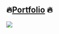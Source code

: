 
## :fire:[Portfolio](https://dylanbuchi.pythonanywhere.com/) :fire:

[<img src="https://img.shields.io/badge/LinkedIn-0077B5?style=for-the-badge&logo=linkedin&logoColor=white" />](https://www.linkedin.com/in/dylanbuchi/)

